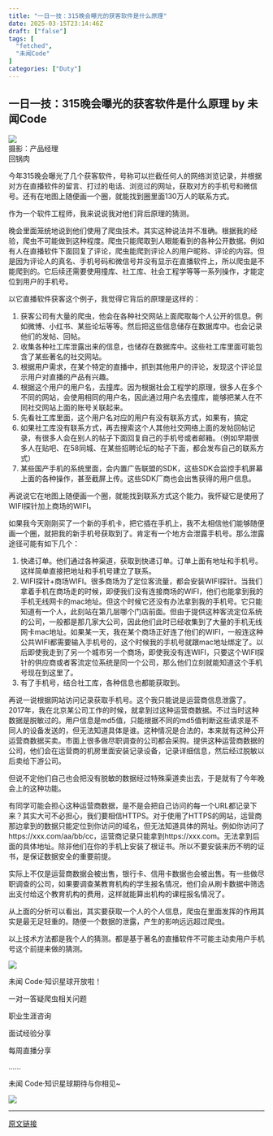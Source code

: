 ```yaml
---
title: "一日一技：315晚会曝光的获客软件是什么原理"
date: 2025-03-15T23:14:46Z
draft: ["false"]
tags: [
  "fetched",
  "未闻Code"
]
categories: ["Duty"]
---
```

一日一技：315晚会曝光的获客软件是什么原理 by 未闻Code
------
<div><section data-tool="mdnice编辑器" data-website="https://www.mdnice.com"><section nodeleaf=""><img data-ratio="0.69453125" data-s="300,640" data-src="https://mmbiz.qpic.cn/mmbiz_jpg/ohoo1dCmvqc1Pic7r87o4rxlicOIQnyHrScUPiaM9GXYVJnCSr2I0c4rRicDYibiayRfJCQ5ZRQuXA91gtG7U8iaDcnnQ/640?wx_fmt=jpeg" data-w="1280" type="block" src="https://mmbiz.qpic.cn/mmbiz_jpg/ohoo1dCmvqc1Pic7r87o4rxlicOIQnyHrScUPiaM9GXYVJnCSr2I0c4rRicDYibiayRfJCQ5ZRQuXA91gtG7U8iaDcnnQ/640?wx_fmt=jpeg"></section><section><span leaf=""><span textstyle="">摄影：产品经理</span></span></section><section><span leaf=""><span textstyle="">回锅肉</span></span></section><p data-tool="mdnice编辑器"><span leaf="">今年315晚会曝光了几个获客软件，号称可以拦截任何人的网络浏览记录，并根据对方在直播软件的留言、打过的电话、浏览过的网址，获取对方的手机号和微信号。还有在地图上随便画一个圈，就能找到圈里面130万人的联系方式。</span></p><p data-tool="mdnice编辑器"><span leaf="">作为一个软件工程师，我来说说我对他们背后原理的猜测。</span></p><p data-tool="mdnice编辑器"><span leaf="">晚会里面笼统地说到他们使用了爬虫技术。其实这种说法并不准确。根据我的经验，爬虫不可能做到这种程度。爬虫只能爬取到人眼能看到的各种公开数据。例如有人在直播软件下面回复了评论，爬虫能爬到评论人的用户昵称、评论的内容。但是因为评论人的真名、手机号码和微信号并没有显示在直播软件上，所以爬虫是不能爬到的。它后续还需要使用撞库、社工库、社会工程学等等一系列操作，才能定位到用户的手机号。</span></p><p data-tool="mdnice编辑器"><span leaf="">以它直播软件获客这个例子，我觉得它背后的原理是这样的：</span></p><ol><li><section><span leaf="">获客公司有大量的爬虫，他会在各种社交网站上面爬取每个人公开的信息。例如微博、小红书、某些论坛等等。然后把这些信息储存在数据库中。也会记录他们的发帖、回帖。</span></section></li><li><section><span leaf="">收集各种社工库泄露出来的信息，也储存在数据库中。这些社工库里面可能包含了某些著名的社交网站。</span></section></li><li><section><span leaf="">根据用户需求，在某个特定的直播中，抓到其他用户的评论，发现这个评论显示用户对直播的产品有兴趣。</span></section></li><li><section><span leaf="">根据这个用户的用户名，去撞库。因为根据社会工程学的原理，很多人在多个不同的网站，会使用相同的用户名，因此通过用户名去撞库，能够把某人在不同社交网站上面的账号关联起来。</span></section></li><li><section><span leaf="">先看社工库里面，这个用户名对应的用户有没有联系方式，如果有，搞定</span></section></li><li><section><span leaf="">如果社工库没有联系方式，再去搜索这个人其他社交网络上面的发帖回帖记录，有很多人会在别人的帖子下面回复自己的手机号或者邮箱。（例如早期很多人在贴吧、在58同城、在某些招聘论坛的帖子下面，都会发布自己的联系方式）</span></section></li><li><section><span leaf="">某些国产手机的系统里面，会内置广告联盟的SDK，这些SDK会监控手机屏幕上面的各种操作，甚至截屏上传。这些SDK厂商也会出售获得的用户信息。</span></section></li></ol><p data-tool="mdnice编辑器"><span leaf="">再说说它在地图上随便画一个圈，就能找到联系方式这个能力。我怀疑它是使用了WIFI探针加上商场的WIFI。</span></p><p data-tool="mdnice编辑器"><span leaf="">如果我今天刚刚买了一个新的手机卡，把它插在手机上，我不太相信他们能够随便画一个圈，就把我的新手机号获取到了。肯定有一个地方会泄露手机号。那么泄露途径可能有如下几个：</span></p><ol><li><section><span leaf="">快递订单。他们通过各种渠道，获取到快递订单。订单上面有地址和手机号。这样简单直接把地址和手机号建立了联系。</span></section></li><li><section><span leaf="">WIFI探针+商场WIFI。很多商场为了定位客流量，都会安装WIFI探针。当我们拿着手机在商场走的时候，即便我们没有连接商场的WIFI，他们也能拿到我的手机无线网卡的mac地址。但这个时候它还没有办法拿到我的手机号。它只能知道有一个人，此刻站在第几层哪个门店前面。但由于提供这种客流定位系统的公司，一般都是那几家大公司，因此他们此时已经收集到了大量的手机无线网卡mac地址。如果某一天，我在某个商场正好连了他们的WIFI，一般连这种公共WIFI都需要输入手机号的，这个时候我的手机号就跟mac地址绑定了。以后即使我走到了另一个城市另一个商场，即使我没有连WIFI，只要这个WIFI探针的供应商或者客流定位系统是同一个公司，那么他们立刻就能知道这个手机号现在到这里了。</span></section></li><li><section><span leaf="">有了手机号，结合社工库，各种信息也都能获取到。</span></section></li></ol><p data-tool="mdnice编辑器"><span leaf="">再说一说根据网站访问记录获取手机号。这个我只能说是运营商信息泄露了。2017年，我在北京某公司工作的时候，就拿到过这种运营商数据。不过当时这种数据是脱敏过的。用户信息是md5值，只能根据不同的md5值判断这些请求是不同人的设备发送的，但无法知道具体是谁。这种情况是合法的，本来就有这种公开运营商数据买卖。市面上很多做尽职调查的公司都会采购。提供这种运营商数据的公司，他们会在运营商的机房里面安装记录设备，记录详细信息，然后经过脱敏以后卖给下游公司。</span></p><p data-tool="mdnice编辑器"><span leaf="">但说不定他们自己也会把没有脱敏的数据经过特殊渠道卖出去，于是就有了今年晚会上的这种功能。</span></p><p data-tool="mdnice编辑器"><span leaf="">有同学可能会担心这种运营商数据，是不是会把自己访问的每一个URL都记录下来？其实大可不必担心，我们要相信HTTPS。对于使用了HTTPS的网站，运营商那边拿到的数据只能定位到你访问的域名，但无法知道具体的网址。例如你访问了https://xxx.com/aa/bb/cc，运营商记录只能拿到https://xxx.com。无法拿到后面的具体地址。除非他们在你的手机上安装了根证书。所以不要安装来历不明的证书，是保证数据安全的重要前提。</span></p><p data-tool="mdnice编辑器"><span leaf="">实际上不仅是运营商数据会被出售，银行卡、信用卡数据也会被出售。有一些做尽职调查的公司，如果要调查某教育机构的学生报名情况，他们会从刷卡数据中筛选出支付给这个教育机构的费用，这样就能算出机构的课程报名情况了。</span></p><p data-tool="mdnice编辑器"><span leaf="">从上面的分析可以看出，其实要获取一个人的个人信息，爬虫在里面发挥的作用其实是最无足轻重的。随便一个数据的泄露，产生的影响远远超过爬虫。</span></p><p data-tool="mdnice编辑器"><span leaf="">以上技术方法都是我个人的猜测。都是基于著名的直播软件不可能主动卖用户手机号这个前提来做的猜测。</span></p></section><section nodeleaf=""><img data-imgfileid="501506467" data-ratio="0.549074074074074" data-s="300,640" data-src="https://mmbiz.qpic.cn/mmbiz_jpg/ohoo1dCmvqdSDFIpppxG0Yl2ySNCUsrMtWWyfEKPSMkT2BbQtnJnjOaYzvl7tXLoP4xCLrlSJffTF6ZMsANgyw/640?wx_fmt=jpeg&amp;from=appmsg" data-type="jpeg" data-w="1080" src="https://mmbiz.qpic.cn/mmbiz_jpg/ohoo1dCmvqdSDFIpppxG0Yl2ySNCUsrMtWWyfEKPSMkT2BbQtnJnjOaYzvl7tXLoP4xCLrlSJffTF6ZMsANgyw/640?wx_fmt=jpeg&amp;from=appmsg"></section><section><p><span><span leaf="">未闻 Code·知识星球开放啦！</span></span></p><p><span leaf="">一对一答疑爬虫相关问题</span></p><p><span leaf="">职业生涯咨询</span></p><p><span leaf="">面试经验分享</span></p><p><span leaf="">每周直播分享</span></p><p><span leaf="">......</span></p><p><span leaf="">未闻 Code·知识星球期待与你相见~</span></p></section><section><section><section><section nodeleaf=""><img data-src="https://mmbiz.qpic.cn/mmbiz_gif/ohoo1dCmvqdSDFIpppxG0Yl2ySNCUsrMJ4Bp4xBwb0shg9pLuSWqkaFIaLEibHGS3ic2SIrw8Q8LoiaxXa89JC5wA/640?wx_fmt=gif&amp;from=appmsg" data-ratio="0.5555555555555556" data-s="300,640" data-type="gif" data-w="639" data-imgfileid="501506469" src="https://mmbiz.qpic.cn/mmbiz_gif/ohoo1dCmvqdSDFIpppxG0Yl2ySNCUsrMJ4Bp4xBwb0shg9pLuSWqkaFIaLEibHGS3ic2SIrw8Q8LoiaxXa89JC5wA/640?wx_fmt=gif&amp;from=appmsg"></section></section></section></section><p><mp-style-type data-value="3"></mp-style-type></p></div>  
<hr>
<a href="https://mp.weixin.qq.com/s/mtFQSaGHvixmxOATm2hxIQ",target="_blank" rel="noopener noreferrer">原文链接</a>
